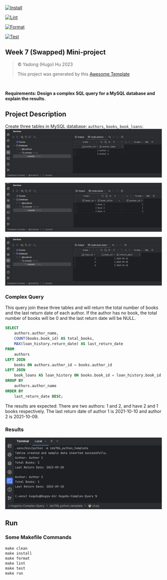 [![Install](https://github.com/nogibjj/HugoHu-Complex-Query/actions/workflows/install.yml/badge.svg)](https://github.com/nogibjj/HugoHu-Complex-Query/actions/workflows/install.yml)

[![Lint](https://github.com/nogibjj/HugoHu-Complex-Query/actions/workflows/lint.yml/badge.svg)](https://github.com/nogibjj/HugoHu-Complex-Query/actions/workflows/lint.yml)

[![Format](https://github.com/nogibjj/HugoHu-Complex-Query/actions/workflows/format.yml/badge.svg)](https://github.com/nogibjj/HugoHu-Complex-Query/actions/workflows/format.yml)

[![Test](https://github.com/nogibjj/HugoHu-Complex-Query/actions/workflows/test.yml/badge.svg)](https://github.com/nogibjj/HugoHu-Complex-Query/actions/workflows/test.yml)

## Week 7 (Swapped) Mini-project

> © Yadong (Hugo) Hu 2023
> 
> This project was generated by this [Awesome Template](https://github.com/0HugoHu/IDS706-Python-Template)

<br />

**Requirements: Design a complex SQL query for a MySQL database and explain the results.**


## Project Description
Create three tables in MySQL database: ```authors```, ```books```, ```book_loans```:
![](.tutorial/week7-3.png)

![](.tutorial/week7-2.png)

![](.tutorial/week7-4.png)

### Complex Query
This query join these three tables and will return the total number of books and the last return date of each author. If the author has no book, the total number of books will be 0 and the last return date will be NULL.
```sql
SELECT
    authors.author_name,
    COUNT(books.book_id) AS total_books,
    MAX(loan_history.return_date) AS last_return_date
FROM
    authors
LEFT JOIN
    books ON authors.author_id = books.author_id
LEFT JOIN
    book_loans AS loan_history ON books.book_id = loan_history.book_id
GROUP BY
    authors.author_name
ORDER BY
    last_return_date DESC;
```

The results are expected: There are two authors: 1 and 2, and have 2 and 1 books respectively. The last return date of author 1 is 2021-10-10 and author 2 is 2021-10-09.

### Results
![](.tutorial/week7-1.png)

## Run

### Some Makefile Commands
```commandline
make clean
make install
make format
make lint
make test
make run
```
